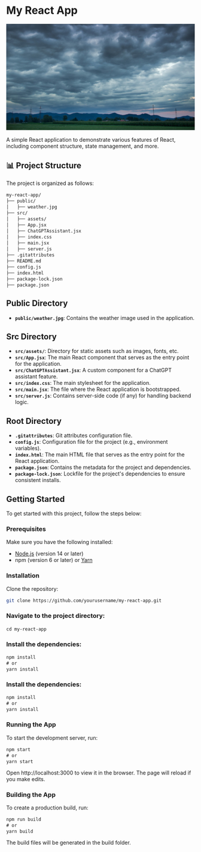 
# My React App

![Weather App Screenshot](public/weather.jpg)

A simple React application to demonstrate various features of React, including component structure, state management, and more.

## 📊 Project Structure

The project is organized as follows:

```
my-react-app/
├── public/
│   ├── weather.jpg
├── src/
│   ├── assets/
│   ├── App.jsx
│   ├── ChatGPTAssistant.jsx
│   ├── index.css
│   ├── main.jsx
│   ├── server.js
├── .gitattributes
├── README.md
├── config.js
├── index.html
├── package-lock.json
├── package.json
```


## Public Directory

- **`public/weather.jpg`**: Contains the weather image used in the application.

## Src Directory

- **`src/assets/`**: Directory for static assets such as images, fonts, etc.
- **`src/App.jsx`**: The main React component that serves as the entry point for the application.
- **`src/ChatGPTAssistant.jsx`**: A custom component for a ChatGPT assistant feature.
- **`src/index.css`**: The main stylesheet for the application.
- **`src/main.jsx`**: The file where the React application is bootstrapped.
- **`src/server.js`**: Contains server-side code (if any) for handling backend logic.

## Root Directory

- **`.gitattributes`**: Git attributes configuration file.
- **`config.js`**: Configuration file for the project (e.g., environment variables).
- **`index.html`**: The main HTML file that serves as the entry point for the React application.
- **`package.json`**: Contains the metadata for the project and dependencies.
- **`package-lock.json`**: Lockfile for the project's dependencies to ensure consistent installs.

## Getting Started

To get started with this project, follow the steps below:

### Prerequisites

Make sure you have the following installed:

- [Node.js](https://nodejs.org/) (version 14 or later)
- npm (version 6 or later) or [Yarn](https://yarnpkg.com/)

### Installation

Clone the repository:

```bash
git clone https://github.com/yourusername/my-react-app.git
```
### Navigate to the project directory:
```
cd my-react-app
```

### Install the dependencies:
```
npm install
# or
yarn install
```

### Install the dependencies:
```
npm install
# or
yarn install
```

### Running the App
To start the development server, run:
```
npm start
# or
yarn start
```

Open http://localhost:3000 to view it in the browser. The page will reload if you make edits.

### Building the App
To create a production build, run:
```
npm run build
# or
yarn build
```

The build files will be generated in the build folder.




